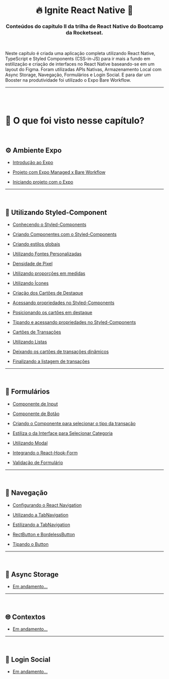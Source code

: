 

<h1 align="center">
  🔥 Ignite React Native 📱
</h1>

<h3 align="center">
  Conteúdos do capítulo II da trilha de React Native do Bootcamp da Rocketseat.
</h3>

<br>

<p>
Neste capítulo é criada uma aplicação completa utilizando React Native, TypeScript e Styled Components (CSS-in-JS) para ir mais a fundo em estilização e criação de interfaces no React Native baseando-se em um layout do Figma. Foram utilizadas APIs Nativas, Armazenamento Local com Async Storage, Navegação, Formulários e Login Social. E para dar um Booster na produtividade foi utilizado o Expo Bare Workflow.
<p>

<hr>

<br>
<br>

👀 O que foi visto nesse capítulo?
=================
<br>

## ⚙️ Ambiente Expo

- [Introdução ao Expo](https://www.notion.so/Introdu-o-ao-Expo-1edbfeeb00934093afa07393edadb4cc)

- [Projeto com Expo Managed x Bare Workflow](https://www.notion.so/Projeto-com-Expo-Managed-x-Bare-Workflow-62be2f7716fc48118a3ddd31c96507fd)

- [Iniciando projeto com o Expo](https://www.notion.so/Iniciando-o-nosso-projeto-com-o-Expo-4609122819da4c5bac271a84a01d90b7)

<hr>
<br>

## 💅 Utilizando Styled-Component 
- [Conhecendo o Styled-Components](https://www.notion.so/Conhecendo-o-Styled-Components-80bf1ea207974f1dabd9d38a92f9ba77)

- [Criando Componentes com o Styled-Components](https://www.notion.so/Criando-Componentes-com-o-Styled-Components-6f94c4bca1a04f249aba8f93f9bdce14)

- [Criando estilos globais](https://www.notion.so/Criando-estilos-globais-d52871ff51f746e89be1741fb2bb1d3c)

- [Utilizando Fontes Personalizadas](https://www.notion.so/Utilizando-Fontes-Personalizadas-91e8d40388f34729b935f64607e197d1)

- [Densidade de Pixel](https://www.notion.so/Densidade-de-Pixel-48d6d60a8cd743c48b4cb3925b5a14c2)

- [Utilizando proporções em medidas](https://www.notion.so/Utilizando-propor-es-em-medidas-83317f4208cc43f9a831caabf58a7463)

- [Utilizando Ícones](https://www.notion.so/Utilizando-cones-4d414da95ae54c7099277ee67d955c91)

- [Criação dos Cartões de Destaque](https://www.notion.so/Cria-o-dos-Cart-es-de-Destaque-6d67ceb7f2c4449fb494c81683a92bc2)

- [Acessando propriedades no Styled-Components](https://www.notion.so/Acessando-propriedades-no-Styled-Components-667416a822f94a978ac1c6105699eff0)

- [Posicionando os cartões em destaque](https://www.notion.so/Posicionando-os-cart-es-em-destaque-b4fb9e4d744f4bfeb3490eeb19328246)

- [Tipando e acessando propriedades no Styled-Components](https://www.notion.so/Tipando-e-acessando-propriedades-no-Styled-Components-6add12b386d44fb3bed779317ec1d60e)

- [Cartões de Transações](https://www.notion.so/Cart-es-de-Transa-es-e123ce41af6148c1baad7b78ca0f82fc)

- [Utilizando Listas](https://www.notion.so/Utilizando-Listas-976acf1f11154f3b916de2982c5e9fe4)

- [Deixando os cartões de transações dinâmicos](https://www.notion.so/Deixando-os-cart-es-de-transa-es-din-micos-6439cc64d24840579e8600d4a758d40b)

- [Finalizando a listagem de transações](https://www.notion.so/Finalizando-a-listagem-de-transa-es-d23e9e109c05425c92aa6b6d8be2fab5)

<hr>
<br>

## 📖 Formulários
- [Componente de Input](https://www.notion.so/Componente-de-Input-1dd7b654070b440d961a2048f6de0415)

- [Componente de Botão](https://www.notion.so/Componente-de-Bot-o-2da1bdf802eb42c6aca0694f204f7702)

- [Criando o Componente para selecionar o tipo da transação](https://www.notion.so/Criando-o-Componente-para-selecionar-o-tipo-da-transa-o-3c21536a51ac4896a83abbed03a60d3a)

- [Estiliza o da Interface para Selecionar Categoria](https://www.notion.so/Estiliza-o-da-Interface-para-Selecionar-Categoria-fc57bf93536d42829fd2475f97039472)

- [Utilizando Modal](https://www.notion.so/Utilizando-Modal-b3ca9165912d49f3be54b901c69d2fe7)

- [Integrando o React-Hook-Form](https://www.notion.so/Integrando-o-React-Hook-Form-e4f41c599a964963b59231a45fe47ffc)

- [Validação de Formulário](https://www.notion.so/Valida-o-de-Formul-rio-7e2427198d344a01b6341cb60111cdcd)

<hr>
<br>

## 🧭 Navegação
- [Configurando o React Navigation](https://www.notion.so/Configurando-o-React-Navigation-72a777809d974fb0956881a589fa5f15)

- [Utilizando a TabNavigation](https://www.notion.so/Utilizando-a-Tab-Navigation-2196e6e81ee74f95b400de7b149edc43)

- [Estilizando a TabNavigation](https://www.notion.so/Estilizando-a-Tab-Navigation-d3a4ff567e3e49c09b649242b98b0310)

- [RectButton e BordelessButton](https://www.notion.so/RectButton-e-BordelessButton-68a60c7cbc7b44fdaca9002d599964ad)

- [Tipando o Button](https://www.notion.so/Tipando-o-Button-2b5d640cf8084ee6b2df2af5faa16069)

<hr>
<br>

## 💾 Async Storage
- [Em andamento...]()

<hr>
<br>

## 🌐 Contextos
- [Em andamento...]()

<hr>
<br>

## 👥 Login Social
- [Em andamento...]()

